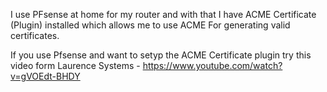 I use PFsense at home for my router and with that I have ACME Certificate (Plugin) installed which allows me to use ACME For generating valid certificates. 

If you use Pfsense and want to setyp the ACME Certificate plugin try this video form Laurence Systems - https://www.youtube.com/watch?v=gVOEdt-BHDY

